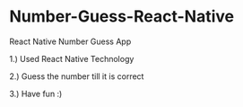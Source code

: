 # Number-Guess-React-Native

React Native Number Guess App

1.) Used React Native Technology

2.) Guess the number till it is correct

3.) Have fun :)
